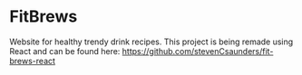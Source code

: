 # FitBrews
Website for healthy trendy drink recipes.
This project is being remade using React and can be found here: https://github.com/stevenCsaunders/fit-brews-react
